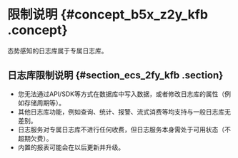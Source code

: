 # 限制说明 {#concept_b5x_z2y_kfb .concept}

态势感知的日志库属于专属日志库。

## 日志库限制说明 {#section_ecs_2fy_kfb .section}

-   您无法通过API/SDK等方式在数据库中写入数据，或者修改日志库的属性（例如存储周期等）。
-   其他日志库功能，例如查询、统计、报警、流式消费等均支持与一般日志库无差别。
-   日志服务对专属日志库不进行任何收费，但日志服务本身需处于可用状态（不超期欠费）。
-   内置的报表可能会在以后更新并升级。


